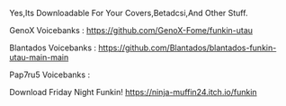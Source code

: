 Yes,Its Downloadable For Your Covers,Betadcsi,And Other Stuff.

GenoX Voicebanks : https://github.com/GenoX-Fome/funkin-utau

Blantados Voicebanks : https://github.com/Blantados/blantados-funkin-utau-main-main

Pap7ru5 Voicebanks :

Download Friday Night Funkin! https://ninja-muffin24.itch.io/funkin
